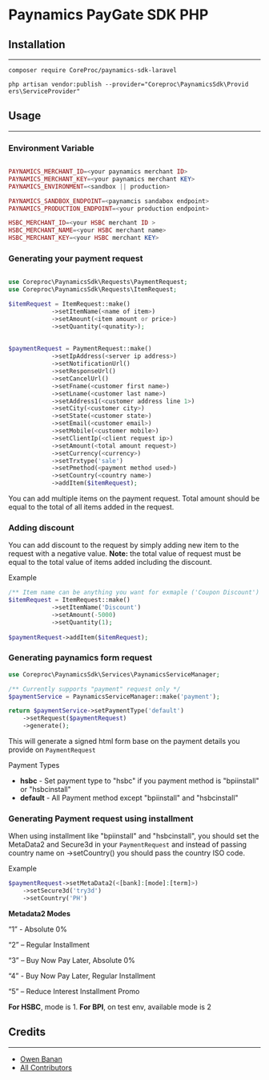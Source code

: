 # Paynamics PayGate SDK PHP

## Installation
***
`composer require CoreProc/paynamics-sdk-laravel`

`php artisan vendor:publish --provider="Coreproc\PaynamicsSdk\Provid
ers\ServiceProvider"`

## Usage
***

### Environment Variable
```php

PAYNAMICS_MERCHANT_ID=<your paynamics merchant ID>
PAYNAMICS_MERCHANT_KEY=<your paynamics merchant KEY>
PAYNAMICS_ENVIRONMENT=<sandbox || production>

PAYNAMICS_SANDBOX_ENDPOINT=<paynamcis sandabox endpoint>
PAYNAMICS_PRODUCTION_ENDPOINT=<your production endpoint>

HSBC_MERCHANT_ID=<your HSBC merchant ID >
HSBC_MERCHANT_NAME=<your HSBC merchant name>
HSBC_MERCHANT_KEY=<your HSBC merchant KEY>
```

### Generating your payment request
``` php

use Coreproc\PaynamicsSdk\Requests\PaymentRequest;
use Coreproc\PaynamicsSdk\Requests\ItemRequest;

$itemRequest = ItemRequest::make()
            ->setItemName(<name of item>)
            ->setAmount(<item amount or price>)
            ->setQuantity(<qunatity>);
            
            
$paymentRequest = PaymentRequest::make()
            ->setIpAddress(<server ip address>)
            ->setNotificationUrl()
            ->setResponseUrl()
            ->setCancelUrl()
            ->setFname(<customer first name>)
            ->setLname(<customer last name>)
            ->setAddress1(<customer address line 1>)
            ->setCity(<customer city>)
            ->setState(<customer state>)
            ->setEmail(<customer email>)
            ->setMobile(<customer mobile>)
            ->setClientIp(<client request ip>)
            ->setAmount(<total amount request>)
            ->setCurrency(<currency>)
            ->setTrxtype('sale')
            ->setPmethod(<payment method used>)
            ->setCountry(<country name>)
            ->addItem($itemRequest);
```
You can add multiple items on the payment request. Total amount should be equal to the total of all 
items added in the request.

### Adding discount
You can add discount to the request by simply adding new item to the request with a negative value.
**Note:** the total value of request must be equal to the total value of items added including the discount.

Example
``` php 
/** Item name can be anything you want for exmaple ('Coupon Discount') or etc**/
$itemRequest = ItemRequest::make()
            ->setItemName('Discount')
            ->setAmount(-5000)
            ->setQuantity(1);
            
$paymentRequest->addItem($itemRequest);
```

### Generating paynamics form request 

``` php
use Coreproc\PaynamicsSdk\Services\PaynamicsServiceManager;

/** Currently supports "payment" request only */
$paymentService = PaynamicsServiceManager::make('payment');

return $paymentService->setPaymentType('default')
    ->setRequest($paymentRequest)
    ->generate();
```
This will generate a signed html form base on the payment details you provide on `PaymentRequest`

Payment Types
 - **hsbc** - Set payment type to "hsbc" if you payment method is "bpiinstall" or "hsbcinstall"
 - **default** - All Payment method except "bpiinstall" and "hsbcinstall"

### Generating Payment request using installment
When using installment like "bpiinstall" and "hsbcinstall", you should set the MetaData2 and Secure3d 
in your `PaymentRequest` and instead of passing country name on ->setCountry() you should pass the 
country ISO code.

Example

``` PHP 
$paymentRequest->setMetaData2(<[bank]:[mode]:[term]>)
    ->setSecure3d('try3d')
    ->setCountry('PH')
```
**Metadata2 Modes**

“1” - Absolute 0%

“2” – Regular Installment

“3” – Buy Now Pay Later, Absolute 0%

“4” - Buy Now Pay Later, Regular Installment

“5” – Reduce Interest Installment Promo

**For HSBC**, mode is 1. **For BPI**, on test env, available mode is 2

## Credits
***

- [Owen Banan](https://github.com/owenbanan-cp)
- [All Contributors](../../contributors)

